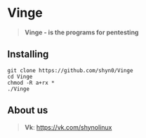 # Vinge

> **Vinge - is the programs for pentesting**

## Installing

```
git clone https://github.com/shyn0/Vinge
cd Vinge
chmod -R a+rx *
./Vinge
```

## About us

> **Vk**: <https://vk.com/shynolinux>
